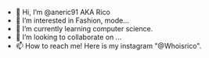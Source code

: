 - 👋 Hi, I’m @aneric91 AKA Rico
- 👀 I’m interested in Fashion, mode...
- 🌱 I’m currently learning computer science.
- 💞️ I’m looking to collaborate on ...
- 📫 How to reach me! Here is my instagram "@Whoisrico".

<!---
aneric91/aneric91 is a ✨ special ✨ repository because its `README.md` (this file) appears on your GitHub profile.
You can click the Preview link to take a look at your changes.
--->
